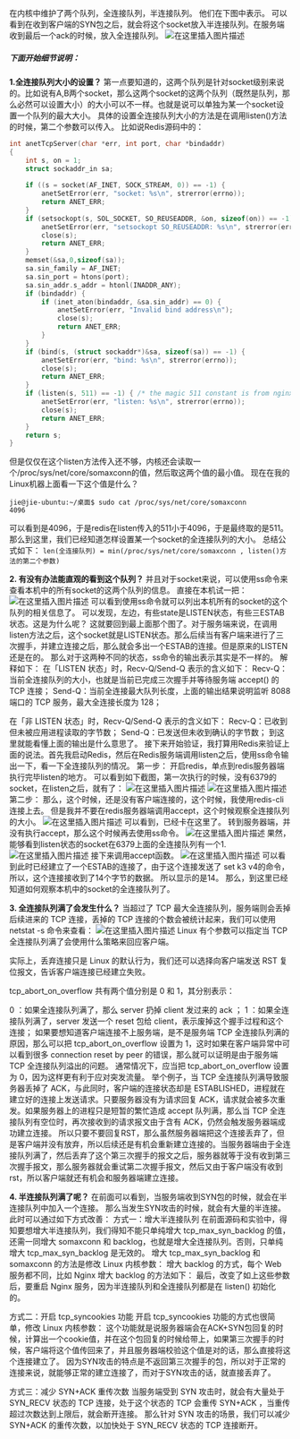 在内核中维护了两个队列，全连接队列，半连接队列。
他们在下图中表示。
可以看到在收到客户端的SYN包之后，就会将这个socket放入半连接队列。在服务端收到最后一个ack的时候，放入全连接队列。
![在这里插入图片描述](https://i-blog.csdnimg.cn/blog_migrate/93668edd343215dc534e56a654b69afb.png)
##### 下面开始细节说明：
**1.全连接队列大小的设置？**
 第一点要知道的，这两个队列是针对socket级别来说的。比如说有A,B两个socket，那么这两个socket的这两个队列（既然是队列，那么必然可以设置大小）的大小可以不一样。也就是说可以单独为某一个socket设置一个队列的最大大小。
具体的设置全连接队列大小的方法是在调用listen()方法的时候，第二个参数可以传入。
比如说Redis源码中的：
```c
int anetTcpServer(char *err, int port, char *bindaddr)
{
    int s, on = 1;
    struct sockaddr_in sa;
    
    if ((s = socket(AF_INET, SOCK_STREAM, 0)) == -1) {
        anetSetError(err, "socket: %s\n", strerror(errno));
        return ANET_ERR;
    }
    if (setsockopt(s, SOL_SOCKET, SO_REUSEADDR, &on, sizeof(on)) == -1) {
        anetSetError(err, "setsockopt SO_REUSEADDR: %s\n", strerror(errno));
        close(s);
        return ANET_ERR;
    }
    memset(&sa,0,sizeof(sa));
    sa.sin_family = AF_INET;
    sa.sin_port = htons(port);
    sa.sin_addr.s_addr = htonl(INADDR_ANY);
    if (bindaddr) {
        if (inet_aton(bindaddr, &sa.sin_addr) == 0) {
            anetSetError(err, "Invalid bind address\n");
            close(s);
            return ANET_ERR;
        }
    }
    if (bind(s, (struct sockaddr*)&sa, sizeof(sa)) == -1) {
        anetSetError(err, "bind: %s\n", strerror(errno));
        close(s);
        return ANET_ERR;
    }
    if (listen(s, 511) == -1) { /* the magic 511 constant is from nginx */   // 这里就是redis传入的全连接队列大小
        anetSetError(err, "listen: %s\n", strerror(errno));
        close(s);
        return ANET_ERR;
    }
    return s;
}
```
但是仅仅在这个listen方法传入还不够，内核还会读取一个/proc/sys/net/core/somaxconn的值，然后取这两个值的最小值。
现在在我的Linux机器上面看一下这个值是什么？
```shell
jie@jie-ubuntu:~/桌面$ sudo cat /proc/sys/net/core/somaxconn
4096
```
可以看到是4096，于是redis在listen传入的511小于4096，于是最终取的是511。
那么到这里，我们已经知道怎样设置某一个socket的全连接队列的大小。
总结公式如下：
`len(全连接队列) = min(/proc/sys/net/core/somaxconn , listen()方法的第二个参数)`


**2. 有没有办法能直观的看到这个队列？**
并且对于socket来说，可以使用ss命令来查看本机中的所有socket的这两个队列的信息。
直接在本机试一把：
![在这里插入图片描述](https://i-blog.csdnimg.cn/blog_migrate/a92e3441d56dcf4c87288eea5fb09266.png)
可以看到使用ss命令就可以列出本机所有的socket的这个队列的相关信息了。
可以发现，左边，有些state是LISTEN状态，有些三ESTAB状态。这是为什么呢？
这就要回到最上面那个图了。对于服务端来说，在调用listen方法之后，这个socket就是LISTEN状态。那么后续当有客户端来进行了三次握手，并建立连接之后，那么就会多出一个ESTAB的连接。但是原来的LISTEN还是在的。
那么对于这两种不同的状态，ss命令的输出表示其实是不一样的。
解释如下：
在「LISTEN 状态」时，Recv-Q/Send-Q 表示的含义如下：
Recv-Q：当前全连接队列的大小，也就是当前已完成三次握手并等待服务端 accept() 的 TCP 连接；
Send-Q：当前全连接最大队列长度，上面的输出结果说明监听 8088 端口的 TCP 服务，最大全连接长度为 128；

在「非 LISTEN 状态」时，Recv-Q/Send-Q 表示的含义如下：
Recv-Q：已收到但未被应用进程读取的字节数；
Send-Q：已发送但未收到确认的字节数；
到这里就能看懂上面的输出是什么意思了。
接下来开始验证，我打算用Redis来验证上面的说法。首先我启动Redis，然后在Redis服务端调用listen之后，使用ss命令输出一下，看一下全连接队列的情况。
第一步：
开启redis，单点到redis服务器端执行完毕listen的地方。
可以看到如下截图，第一次执行的时候，没有6379的socket，在listen之后，就有了：
![在这里插入图片描述](https://i-blog.csdnimg.cn/blog_migrate/8a0bd5f8727f8fa04f02d90610560bdd.png)
![在这里插入图片描述](https://i-blog.csdnimg.cn/blog_migrate/b1e91433fea0b7e818846e3c94c56ebc.png)
第二步：
那么，这个时候，还是没有客户端连接的，这个时候，我使用redis-cli连接上去。
但是我并不要在redis服务器端调用accept，这个时候观察全连接队列的大小。
![在这里插入图片描述](https://i-blog.csdnimg.cn/blog_migrate/700b14935d183f2badaad2900ac04b4f.png)
可以看到，已经卡在这里了。
转到服务器端，并没有执行accept，那么这个时候再去使用ss命令。
![在这里插入图片描述](https://i-blog.csdnimg.cn/blog_migrate/8bbed93af62471905af32dc13396840b.png)
果然，能够看到listen状态的socket在6379上面的全连接队列有一个1.
![在这里插入图片描述](https://i-blog.csdnimg.cn/blog_migrate/9ff8231590e35ad9f61186cb8a6a9f18.png)
接下来调用accept函数。
![在这里插入图片描述](https://i-blog.csdnimg.cn/blog_migrate/8322845fdcb6f64ff30dd0024e79f125.png)
可以看到此时已经建立了一个ESTAB的连接了，由于这个连接发送了 set k3 v4的命令，所以，这个连接接收到了14个字节的数据。
所以显示的是14。
那么，到这里已经知道如何观察本机中的socket的全连接队列了。

**3. 全连接队列满了会发生什么？**
当超过了 TCP 最大全连接队列，服务端则会丢掉后续进来的 TCP 连接，丢掉的 TCP 连接的个数会被统计起来，我们可以使用 netstat -s 命令来查看：
![在这里插入图片描述](https://i-blog.csdnimg.cn/blog_migrate/7c614498e35197d04d51eae3a3a31e03.png)
Linux 有个参数可以指定当 TCP 全连接队列满了会使用什么策略来回应客户端。

实际上，丢弃连接只是 Linux 的默认行为，我们还可以选择向客户端发送 RST 复位报文，告诉客户端连接已经建立失败。

tcp_abort_on_overflow 共有两个值分别是 0 和 1，其分别表示：

0 ：如果全连接队列满了，那么 server 扔掉 client 发过来的 ack ；
1 ：如果全连接队列满了，server 发送一个 reset 包给 client，表示废掉这个握手过程和这个连接；
如果要想知道客户端连接不上服务端，是不是服务端 TCP 全连接队列满的原因，那么可以把 tcp_abort_on_overflow 设置为 1，这时如果在客户端异常中可以看到很多 connection reset by peer 的错误，那么就可以证明是由于服务端 TCP 全连接队列溢出的问题。
通常情况下，应当把 tcp_abort_on_overflow 设置为 0，因为这样更有利于应对突发流量。
举个例子，当 TCP 全连接队列满导致服务器丢掉了 ACK，与此同时，客户端的连接状态却是 ESTABLISHED，进程就在建立好的连接上发送请求。只要服务器没有为请求回复 ACK，请求就会被多次重发。如果服务器上的进程只是短暂的繁忙造成 accept 队列满，那么当 TCP 全连接队列有空位时，再次接收到的请求报文由于含有 ACK，仍然会触发服务器端成功建立连接。
所以只要不要回复RST，那么虽然服务器端把这个连接丢弃了，但是客户端并没有放弃，所以后续还是有机会重新建立连接的。当服务器端由于全连接队列满了，然后丢弃了这个第三次握手的报文之后，服务器就等于没有收到第三次握手报文，那么服务器就会重试第二次握手报文，然后又由于客户端没有收到rst，所以客户端就还有机会和服务器端建立连接。

**4. 半连接队列满了呢？**
在前面可以看到，当服务端收到SYN包的时候，就会在半连接队列中加入一个连接。
那么当发生SYN攻击的时候，就会有大量的半连接。
此时可以通过如下方式改善：
方式一：增大半连接队列
在前面源码和实验中，得知要想增大半连接队列，我们得知不能只单纯增大 tcp_max_syn_backlog 的值，还需一同增大 somaxconn 和 backlog，也就是增大全连接队列。否则，只单纯增大 tcp_max_syn_backlog 是无效的。
增大 tcp_max_syn_backlog 和 somaxconn 的方法是修改 Linux 内核参数：
增大 backlog 的方式，每个 Web 服务都不同，比如 Nginx 增大 backlog 的方法如下：
最后，改变了如上这些参数后，要重启 Nginx 服务，因为半连接队列和全连接队列都是在 listen() 初始化的。

方式二：开启 tcp_syncookies 功能
开启 tcp_syncookies 功能的方式也很简单，修改 Linux 内核参数：
这个功能就是说服务器端会在ACK+SYN包回复的时候，计算出一个cookie值，并在这个包回复的时候给带上，如果第三次握手的时候，客户端将这个值传回来了，并且服务器端校验这个值是对的话，那么直接将这个连接建立了。
因为SYN攻击的特点是不返回第三次握手的包，所以对于正常的连接来说，就能够正常的建立连接了，而对于SYN攻击的话，就直接丢弃了。

方式三：减少 SYN+ACK 重传次数
当服务端受到 SYN 攻击时，就会有大量处于 SYN_RECV 状态的 TCP 连接，处于这个状态的 TCP 会重传 SYN+ACK ，当重传超过次数达到上限后，就会断开连接。
那么针对 SYN 攻击的场景，我们可以减少 SYN+ACK 的重传次数，以加快处于 SYN_RECV 状态的 TCP 连接断开。

